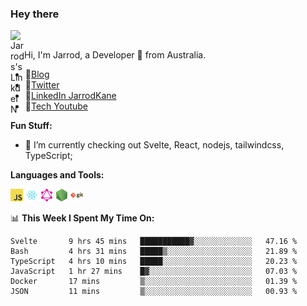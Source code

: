 ### Hey there
<a href="https://www.linkedin.com/in/jarrodkane/">
  <img align="left" alt="Jarrods's LinkdeIN" width="22px" src="https://cdn.jsdelivr.net/npm/simple-icons@v3/icons/linkedin.svg" />
</a>

<br />

Hi, I'm Jarrod, a Developer 🚀 from Australia.
- 📝[Blog](https://blog.jarrodkane.com)
- 📝[Twitter](https://twitter.com/grime_goblin)
- 📝[LinkedIn JarrodKane](https://www.linkedin.com/in/jarrodkane/)
- 🎥[Tech Youtube](https://www.youtube.com/channel/UCwBJ5gLp3trHUDtDjZvQH2Q)
  
**Fun Stuff:**

- 🌱 I’m currently checking out Svelte, React, nodejs, tailwindcss, TypeScript; 


**Languages and Tools:**  

<code><img height="20" src="https://raw.githubusercontent.com/github/explore/80688e429a7d4ef2fca1e82350fe8e3517d3494d/topics/javascript/javascript.png"></code>
<code><img height="20" src="https://raw.githubusercontent.com/github/explore/80688e429a7d4ef2fca1e82350fe8e3517d3494d/topics/react/react.png"></code>
<code><img height="20" src="https://raw.githubusercontent.com/github/explore/5c058a388828bb5fde0bcafd4bc867b5bb3f26f3/topics/graphql/graphql.png"></code>
<code><img height="20" src="https://raw.githubusercontent.com/github/explore/80688e429a7d4ef2fca1e82350fe8e3517d3494d/topics/nodejs/nodejs.png"></code>
<code><img height="20" src="https://raw.githubusercontent.com/github/explore/80688e429a7d4ef2fca1e82350fe8e3517d3494d/topics/git/git.png"></code>

📊 **This Week I Spent My Time On:**
<!--START_SECTION:waka-->

```text
Svelte       9 hrs 45 mins   ███████████▓░░░░░░░░░░░░░   47.16 %
Bash         4 hrs 31 mins   █████▒░░░░░░░░░░░░░░░░░░░   21.89 %
TypeScript   4 hrs 10 mins   █████░░░░░░░░░░░░░░░░░░░░   20.23 %
JavaScript   1 hr 27 mins    █▓░░░░░░░░░░░░░░░░░░░░░░░   07.03 %
Docker       17 mins         ▒░░░░░░░░░░░░░░░░░░░░░░░░   01.39 %
JSON         11 mins         ▒░░░░░░░░░░░░░░░░░░░░░░░░   00.93 %
```

<!--END_SECTION:waka-->
